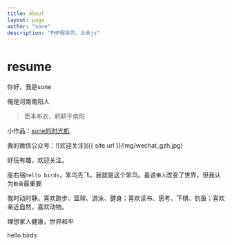 ```yaml
---
title: About
layout: page
author: "sone"
description: "PHP程序员，业余js"
---
```


# resume

你好，我是sone

俺是河南南阳人

> 臣本布衣，躬耕于南阳
 
小作品：[sone的时光机](http://sone.timeline.hellobirds.top/)

我的微信公众号：![欢迎关注]({{ site.url }}/img/wechat_gzh.jpg)

好玩有趣，欢迎关注。

座右铭`hello birds`，笨鸟先飞，我就是这个笨鸟。虽说`懒人`改变了世界，但我认为`勤奋`最重要

我时动时静。喜欢跑步、篮球、游泳、健身；喜欢读书、思考、下棋、钓鱼；喜欢亲近自然，喜欢动物。

理想家人健康，世界和平

hello birds














 

